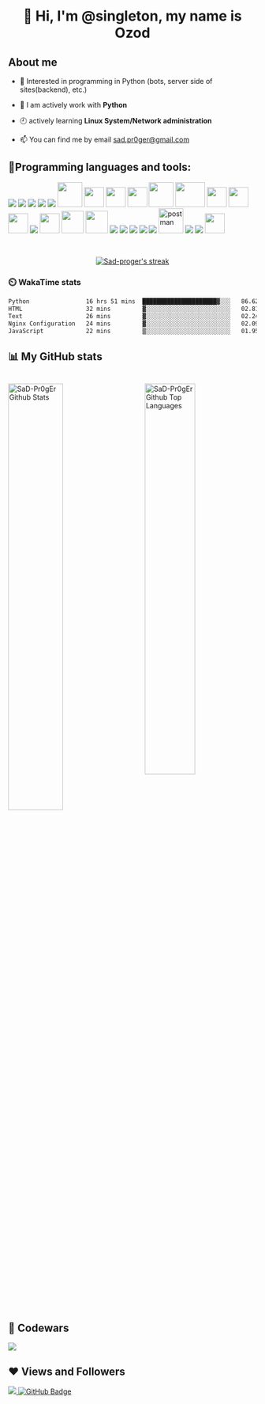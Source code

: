 <!-- <a href="#"><img width="100%" height="500px" src="https://i.pinimg.com/originals/33/46/92/334692bc0b661ceb6962376174ee125a.png" height="175px"/></a> -->

<h1 align="center">👋 Hi, I'm @singleton, my name is Ozod</h1>


## About me

- 👀 Interested in programming in Python (bots, server side of sites(backend), etc.)

- 🌱 I am actively work with **Python**

- :clock9: actively learning **Linux System/Network administration** <!-- C++/CS/IoT/Backend Technologies -->

- 📫 You can find me by email sad.pr0ger@gmail.com

## 🚀Programming languages and tools:

<p align="left">  
    <a href="https://www.python.org" target="_blank"> <img src="https://img.icons8.com/color/48/000000/python.png"/></a>
    <a href="https://devdocs.io/javascript/" target="_blank"> <img src="https://img.icons8.com/color/48/000000/javascript.png"/></a>
    <a href="https://www.typescriptlang.org" target="_blank"> <img src="https://img.icons8.com/color/48/000000/typescript.png"/></a>
<!--    <a href="https://docs.microsoft.com/en-us/cpp/cpp/?view=msvc-170"><img src="https://img.icons8.com/color/344/c-plus-plus-logo.png" height='45px', width="45px"/></a> -->
    <a href="https://docs.djangoproject.com/en/3.2/" target="_blank"> <img src="https://img.icons8.com/color/48/000000/django.png"/></a>
    <a href="https://flask.palletsprojects.com/en/2.0.x/" target="_blank"> <img src="https://img.icons8.com/cute-clipart/50/000000/flask.png"/></a>
    <a href="https://fastapi.tiangolo.com" target="_blank"> <img src="https://fastapi.tiangolo.com/img/icon-white.svg" width="50"/></a>
    <a href="https://docs.aiohttp.org/en/stable/" target="_blank"> <img src="https://docs.aiohttp.org/en/stable/_static/aiohttp-plain.svg" height='40px', width="40px"/></a>
<!--     <a href="https://pydantic-docs.helpmanual.io/" target="_blank"> <img src="https://pydantic-docs.helpmanual.io/logo-white.svg" height="40px"/> </a> -->
    <a href="https://alembic.sqlalchemy.org/en/latest/" target="_blank"> <img src="https://avatars.githubusercontent.com/u/1066203?s=200&v=4" height='40px', width="40px"/></a>
    <a href="https://docs.aiogram.dev/en/latest/" target="_blank"> <img src="https://docs.aiogram.dev/en/latest/_static/logo.png" height='40px', width="40px"/></a>
    <a href="https://selenium-python.readthedocs.io/" target="_blank"> <img src="https://selenium-python.readthedocs.io/_static/logo.png" width="50"/></a>
     <a href="https://www.django-rest-framework.org/" target="_blank"> <img src="https://storage.caktusgroup.com/media/blog-images/drf-logo2.png" height='50px', width="60px"/></a>
    <a href="https://vuejs.org/" target="_blank"> <img src="https://v2.vuejs.org/images/logo.svg" height='40px', width="40px"/></a>
    <a href="https://vuex.vuejs.org/" target="_blank"> <img src="https://user-images.githubusercontent.com/7110136/29002857-9e802f08-7ab4-11e7-9c31-604b5d0d0c19.png" height='40px', width="40px"/></a>
<!--     <a href="https://nuxtjs.org/" target="_blank"> <img src="https://nuxtjs.org/design-kit/colored-logo.svg" height='40px', width="40px"/> </a>
    <a href="https://dart.dev/" target="_blank"> <img src="https://img.icons8.com/color/48/000000/dart.png" height='40px', width="40px"/> </a>
    <a href="https://docs.flutter.dev/" target="_blank"> <img src="https://img.icons8.com/color/48/000000/flutter.png" height='40px', width="40px"/> </a> -->
<!--     <a href="https://devdocs.io/javascript/" target="_blank"> <img src="https://img.icons8.com/color/48/000000/nodejs.png"/> </a> -->
<!--     <a href="https://devdocs.io/javascript/" target="_blank"> <img src="https://img.icons8.com/office/40/000000/react.png"/> </a> -->
<!--     <a href="https://kotlinlang.org/docs/home.html" target="_blank"> <img src="https://img.icons8.com/color/48/000000/kotlin.png"/> </a> -->
    <a href="https://sass-lang.com" target="_blank"> <img src="https://sass-lang.com/assets/img/logos/logo.svg" height='40px', width="40px"/></a>
    <a href="https://docs.docker.com/" target="_blank"> <img src="https://img.icons8.com/color/48/000000/docker.png"/></a>
    <a href="https://www.postgresql.org/docs/" target="_blank"> <img src="https://www.postgresql.org//media/img/about/press/elephant.png" height='40px', width="40px"/></a>
    <a href="https://docs.celeryproject.org/en/stable/" target="_blank"> <img src="https://img.stackshare.io/service/1075/celery.png" height='45px', width="45px"/></a>
    <a href="#" target="_blank"> <img src="https://img.icons8.com/color/48/000000/linux.png" height='45px', width="45px"/></a>
    <a href="https://help.ubuntu.com/" target="_blank"> <img src="https://img.icons8.com/color/48/000000/ubuntu.png"/></a>
    <a href="https://www.gnu.org/savannah-checkouts/gnu/bash/manual/bash.html" target="_blank"> <img src="https://img.icons8.com/color/48/000000/bash.png"/></a>
    <a href="https://devdocs.io/html/" target="_blank"> <img src="https://img.icons8.com/color/48/000000/html-5.png"/></a> 
    <a href="https://devdocs.io/css/" target="_blank"> <img src="https://img.icons8.com/color/48/000000/css3.png"/></a> 
    <a href="https://getbootstrap.com" target="_blank"> <img src="https://img.icons8.com/color/48/000000/bootstrap.png"/></a>   
    <a href="https://postman.com" target="_blank"> <img src="https://www.vectorlogo.zone/logos/getpostman/getpostman-icon.svg" alt="postman" width="50" height="50"/></a>   
    <a href="https://git-scm.com/" target="_blank"> <img src="https://img.icons8.com/color/48/000000/git.png"/></a> 
    <a href="https://docs.github.com/en" target="_blank"> <img src="https://img.icons8.com/ios-filled/50/000000/github.png"/></a> 
    <a href="http://nginx.org/en/docs/" target="_blank"> <img src="https://img.icons8.com/color/48/000000/nginx.png" height='40px', width="40px"/></a></p>
<br/>

<p align="center">
    <a href="https://github.com/SubhamRaoniar28/github-readme-streak-stats">
        <img title="🔥 Get streak stats for your profile at git.io/streak-stats" alt="Sad-proger's streak" src="https://github-readme-streak-stats.herokuapp.com/?user=SaD-Pr0gEr&theme=black-ice&hide_border=true&stroke=0000&background=060A0CD0"/>
    </a>
</p>

### ⏲️ WakaTime stats

<!--START_SECTION:waka-->

```txt
Python                16 hrs 51 mins  █████████████████████▓░░░   86.62 %
HTML                  32 mins         ▓░░░░░░░░░░░░░░░░░░░░░░░░   02.81 %
Text                  26 mins         ▓░░░░░░░░░░░░░░░░░░░░░░░░   02.24 %
Nginx Configuration   24 mins         ▓░░░░░░░░░░░░░░░░░░░░░░░░   02.09 %
JavaScript            22 mins         ▒░░░░░░░░░░░░░░░░░░░░░░░░   01.95 %
```

<!--END_SECTION:waka-->

## 📊 My GitHub stats

  <br/>
  <div>
    <img alt="SaD-Pr0gEr Github Stats" align="top" src="https://github-readme-stats.vercel.app/api?username=SaD-Pr0gEr&show_icons=true&count_private=true&theme=tokyonight&hide_border=true&line_height=30&card_width=400" style="width: 47%;"/>
    <img alt="SaD-Pr0gEr Github Top Languages" align="right" src="https://github-readme-stats-sigma-lilac-86.vercel.app/api/top-langs/?username=SaD-Pr0gEr&langs_count=10&count_private=true&layout=compact&theme=chartreuse-dark&hide_border=true" style="width: 45%;"/>
  </div>  
  <br/>


<br/>

## 💢 Codewars
<div><img src="https://www.codewars.com/users/SaD-Pr0gEr/badges/large" /></div>
              

## ❤ Views and Followers
<a href="https://github.com/Meghna-DAS/github-profile-views-counter">
    <img src="https://komarev.com/ghpvc/?username=SaD-Pr0gEr">
</a>
<a href="https://github.com/SaD-Pr0gEr?tab=followers"><img src="https://img.shields.io/github/followers/SaD-Pr0gEr?label=Followers&style=social" alt="GitHub Badge"></a>
